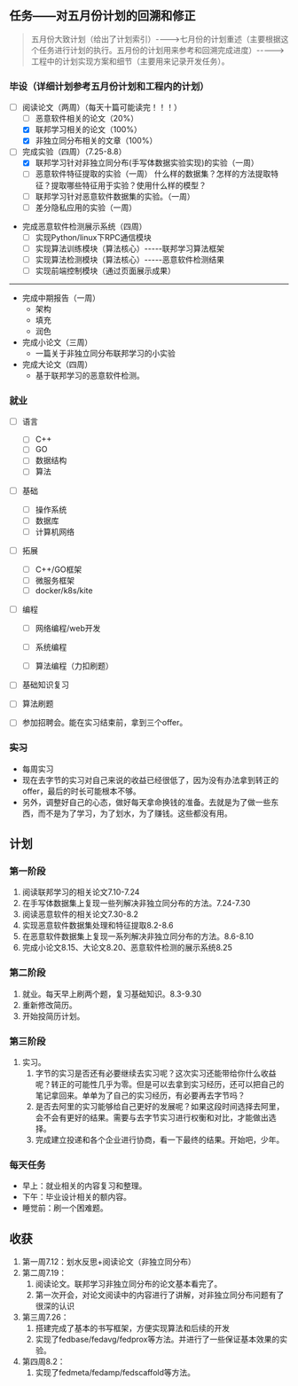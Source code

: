 ## 任务——对五月份计划的回溯和修正

> 五月份大致计划（给出了计划索引）---->七月份的计划重述（主要根据这个任务进行计划的执行。五月份的计划用来参考和回溯完成进度）-----> 工程中的计划实现方案和细节（主要用来记录开发任务）。

### 毕设（详细计划参考五月份计划和工程内的计划）
* [ ] 阅读论文（两周）（每天十篇可能读完！！！）
  * [ ] 恶意软件相关的论文（20%）
  * [x] 联邦学习相关的论文（100%）
  * [x] 非独立同分布相关的文章（100%）
* [ ] 完成实验（四周）（7.25-8.8）
  * [x] 联邦学习针对非独立同分布(手写体数据实验实现)的实验（一周）
  * [ ] 恶意软件特征提取的实验（一周） 什么样的数据集？怎样的方法提取特征？提取哪些特征用于实验？使用什么样的模型？
  * [ ] 联邦学习针对恶意软件数据集的实验。（一周）
  * [ ] 差分隐私应用的实验（一周）
* 完成恶意软件检测展示系统（四周）
  * [ ] 实现Python/linux下RPC通信模块
  * [ ] 实现算法训练模块（算法核心）-----联邦学习算法框架
  * [ ] 实现算法检测模块（算法核心）-----恶意软件检测结果
  * [ ] 实现前端控制模块（通过页面展示成果）

----------------------------------------------

* 完成中期报告（一周）
  * 架构
  * 填充
  * 润色
* 完成小论文（三周）
  * 一篇关于非独立同分布联邦学习的小实验
* 完成大论文（四周）
  * 基于联邦学习的恶意软件检测。

### 就业

* [ ] 语言
  * [ ] C++
  * [ ] GO
  * [ ] 数据结构
  * [ ] 算法
* [ ] 基础
  * [ ] 操作系统
  * [ ] 数据库
  * [ ] 计算机网络
* [ ] 拓展
  * [ ] C++/GO框架
  * [ ] 微服务框架
  * [ ] docker/k8s/kite
* [ ] 编程
  * [ ] 网络编程/web开发
  * [ ] 系统编程
  * [ ] 算法编程（力扣刷题）


* [ ] 基础知识复习
* [ ] 算法刷题
* [ ] 参加招聘会。能在实习结束前，拿到三个offer。


### ~~实习~~

* 每周实习
* 现在去字节的实习对自己来说的收益已经很低了，因为没有办法拿到转正的offer，最后的时长可能根本不够。
* 另外，调整好自己的心态，做好每天拿命换钱的准备。去就是为了做一些东西，而不是为了学习，为了划水，为了赚钱。这些都没有用。


## 计划

### 第一阶段
1. 阅读联邦学习的相关论文7.10-7.24
2. 在手写体数据集上复现一些列解决非独立同分布的方法。7.24-7.30
3. 阅读恶意软件的相关论文7.30-8.2
4. 实现恶意软件数据集处理和特征提取8.2-8.6
5. 在恶意软件数据集上复现一系列解决非独立同分布的方法。8.6-8.10
6. 完成小论文8.15、大论文8.20、恶意软件检测的展示系统8.25

### 第二阶段


1. 就业。每天早上刷两个题，复习基础知识。8.3-9.30 
2. 重新修改简历。
3. 开始投简历计划。

### 第三阶段
1. 实习。
   1. 字节的实习是否还有必要继续去实习呢？这次实习还能带给你什么收益呢？转正的可能性几乎为零。但是可以去拿到实习经历，还可以把自己的笔记拿回来。单单为了自己的实习经历，有必要再去字节吗？
   2. 是否去阿里的实习能够给自己更好的发展呢？如果这段时间选择去阿里，会不会有更好的结果。需要与去字节实习进行权衡和对比，才能做出选择。
   3. 完成建立投递和各个企业进行协商，看一下最终的结果。开始吧，少年。

### 每天任务

* 早上：就业相关的内容复习和整理。
* 下午：毕业设计相关的额内容。
* 睡觉前：刷一个困难题。


## 收获

1. 第一周7.12：划水反思+阅读论文（非独立同分布）
2. 第二周7.19：
   1. 阅读论文。联邦学习非独立同分布的论文基本看完了。
   2. 第一次开会，对论文阅读中的内容进行了讲解，对非独立同分布问题有了很深的认识
3. 第三周7.26：
   1. 搭建完成了基本的书写框架，方便实现算法和后续的开发
   2. 实现了fedbase/fedavg/fedprox等方法。并进行了一些保证基本效果的实验。
4. 第四周8.2：
   1. 实现了fedmeta/fedamp/fedscaffold等方法。
